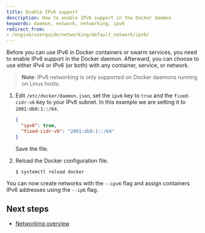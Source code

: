```yaml
---
title: Enable IPv6 support
description: How to enable IPv6 support in the Docker daemon
keywords: daemon, network, networking, ipv6
redirect_from:
- /engine/userguide/networking/default_network/ipv6/
---
```


Before you can use IPv6 in Docker containers or swarm services, you need to
enable IPv6 support in the Docker daemon. Afterward, you can choose to use
either IPv4 or IPv6 (or both) with any container, service, or network.

> **Note**: IPv6 networking is only supported on Docker daemons running on Linux
> hosts.

1.  Edit `/etc/docker/daemon.json`, set the `ipv6` key to `true` and the `fixed-cidr-v6` key
    to your IPv6 subnet. In this example we are setting it to `2001:db8:1::/64`.

    ```json
    {
      "ipv6": true,
      "fixed-cidr-v6": "2001:db8:1::/64"
    }
    ```

    Save the file.

2.  Reload the Docker configuration file.

    ```console
    $ systemctl reload docker
    ```

You can now create networks with the `--ipv6` flag and assign containers IPv6
addresses using the `--ip6` flag.

## Next steps

- [Networking overview](../../network/index.md)
